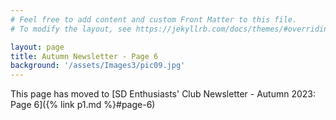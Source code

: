 ```yaml
---
# Feel free to add content and custom Front Matter to this file.
# To modify the layout, see https://jekyllrb.com/docs/themes/#overriding-theme-defaults

layout: page
title: Autumn Newsletter - Page 6
background: '/assets/Images3/pic09.jpg'
---
```


This page has moved to [SD Enthusiasts' Club Newsletter - Autumn 2023: Page 6]({% link p1.md %}#page-6)

  
